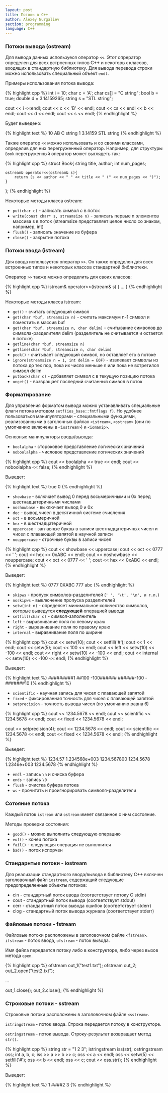 ```yaml
---
layout: post
title: Потоки в C++
author: Alexey Nurgaliev
section: programming
language: C++
---
```


### Потоки вывода (ostream)

Для вывода данных используеся оператор `<<`. Этот опрератор определен для всех встроенных типов C++ и некоторых классов, входящих в стандартную библиотеку. Для вывода перевода строки можно использовать специальный объект `endl`.

Примеры использования потока вывода:

{% highlight cpp %}
int i = 10;
char c = 'A';
char cs[] = "C string";
bool b = true;
double d = 3.14159265;
string s = "STL string";

cout << i <<endl;
cout << c << 'B' << endl;
cout << cs << endl << b << endl;
cout << d << endl;
cout << s << endl;
{% endhighlight %}

Будет выведено:

{% highlight text %}
10
AB
C string
1
3.14159
STL string
{% endhighlight %}

Также оператор `<<` можно использовать и со своими классами, определив для них перегруженный оператор. Например, для структуры `Book` перегруженный оператор может выглядеть так:

{% highlight cpp %}
struct Book{
	string title, author;
	int num_pages;
	
	ostream& operator<<(ostream& s){
		return (s << author << " " << title << " (" << num_pages << ")");
	}
};
{% endhighlight %}

Некоторые методы класса ostream:

* `put(char c)` - записать символ _с_ в поток
* `write(const char* s, streamsize n)` - записать первые n элементов массива s в поток (streamsize представляет целое число со знаком, например, int)
* `flush()` - записать значение из буфера
* `close()` - закрытие потока

### Потоки ввода (istream)

Для ввода используется оператор `>>`. Он также определен для всех встроенных типов и некоторых классов стандартной библиотеки.

Оператор `>>` также можно определить для своих классов:

{% highlight cpp %}
istream& operator>>(istream& s)
{
	...
}
{% endhighlight %}

Некоторые методы класса istream:

* `get()` - считать следующий символ
* `get(char *buf, streamsize n)` - считать максимум n-1 символ и поместить в массив buf
* `get(char *buf, streamsize n, char delim)` - считывание символов до символа-разделителя delim (разделитель не считывается и остается в потоке)
* `getline(char *buf, streamsize n)`
* `getline(char *buf, streamsize n, char delim)`
* `peek()` - считывает следующий символ, но оставляет его в потоке
* `ignore(streamsize n = 1, int delim = EOF)` - извлекает символы из потока до тех пор, пока их число меньше n или пока не встретился символ delim
* `putback(char c)` - добавляет символ с в текущую позицию потока
* `unget()` - возвращает последний считанный символ в поток

### Форматирование

Для управления форматом вывода можно устанавливать специальные флаги потока методом `setf(ios_base::fmtflags f)`. Но удобнее пользоваться манипуляторами - специальными функциями, реализованными в заголочных файлах `<istream>`, `<ostream>` (они по умолчанию включены в `<iostream>`) и `<iomanip>`.

Основные манипуляторы ввода/вывода:

* `boolalpha` - стороковое представление логических значений
* `noboolalpha` - числовое представление логических значений

{% highlight cpp %}
cout << boolalpha << true << endl;
cout << noboolalpha << false;
{% endhighlight %}

Выведет:

{% highlight text %}
true
0
{% endhighlight %}

* `showbase` - включает вывод 0 перед восьмеричными и 0x перед шестнадцатеричными числами
* `noshowbase` - выключает вывод 0 и 0x
* `dec` - вывод чисел в десятичной системе счисления
* `oct` - в восьмеричной
* `hex` - в шестнадцатеричной
* `uppercase` - заглавные буквы в записи шестнадцатеричных чисел и чисел с плавающей запятой в научной записи
* `nouppercase` - строчные буквы в записи чисел

{% highlight cpp %}
cout << showbase << uppercase;
cout << oct << 0777 << ' ';
cout << hex << 0xABC << endl;
cout << noshowbase << nouppercase;
cout << oct << 0777 << ' ';
cout << hex << 0xABC << endl;
{% endhighlight %}

Выведет:

{% highlight text %}
0777 0XABC
777 abc
{% endhighlight %}

* `skipws` - пропуск символов-разделителей (`' ', '\t', '\n', и т.п.`)
* `noskipws` - выключение пропуска разделителей
* `setw(int n)` - определяет минимальное количество символов, которые выведутся **следующей** операцией вывода
* `setfill(char c)` - символ-заполнитель
* `left` - выравнивание поля по левому краю
* `right` - выравнивание поля по правому краю
* `internal` - выравнивание поля по ширине

{% highlight cpp %}
cout << setw(10);
cout << setfill('#');
cout << 1 << endl;
cout << setw(5);
cout << 100 << endl;
cout << left << setw(10) << -100 << endl;
cout << right << setw(10) << -100 << endl;
cout << internal << setw(10) << -100 << endl;
{% endhighlight %}

Выведет:

{% highlight text %}
#########1
##100
-100######
######-100
-#######10
{% endhighlight %}

* `scientific` - научная запись для чисел с плавающей запятой
* `fixed` - фиксированная точность для чисел с плавающей запятой
* `setprecision` - точность вывода чисел (по умолчанию равна 6)

{% highlight cpp %}
cout << 1234.5678 << endl;
cout << scientific << 1234.5678 << endl;
cout << fixed << 1234.5678 << endl;

cout << setprecision(4);
cout << 1234.5678 << endl;
cout << scientific << 1234.5678 << endl;
cout << fixed << 1234.5678 << endl;
{% endhighlight %}

Выведет:

{% highlight text %}
1234.57
1.234568e+003
1234.567800
1234.5678
1.2346e+003
1234.5678
{% endhighlight %}

* `endl` - запись `\n` и очиска буфера
* `ends` - запись `\0`
* `flush` - очистка буфера потока
* `ws` - прочитать и проигнорировать символя-разделители

### Сотояние потока

Каждый поток `istream` или `ostream` имеет связанное с ним состояние.

Методы проверки состояния:

* `good()` - можно выполнить следующую операцию
* `eof()` - конец потока
* `fail()` - следующая операция не выполнится
* `bad()` - поток испорчен

### Стандарнтые потоки - iostream

Для реализации стандартного ввода/вывода в библиотеку C++ включен заголовочный файл `iostream`, содержащий следующие предопределенные объекты потоков:

* cin - стандартный поток ввода (соответствует потоку C stdin)
* cout - стандартный поток вывода (соответствует stdout)
* cerr - стандартный поток вывода ошибок (соответствует stderr)
* clog - стандартный поток вывода журнала (соответствует stderr)

### Файловые потоки - fstream

Файловые потоки расположены в заголовочном файле `<fstream>`. `ifstream` - поток ввода, `ofstream` - поток вывода.

Имя файла передается потоку либо в конструкторе, либо через вызов метода `open`.

{% highlight cpp %}
ofstream out_1("test1.txt");
ofstream out_2;
out_2.open("test2.txt");

...

out_1.close();
out_2.close();
{% endhighlight %}

### Строковые потоки - sstream

Строковые потоки расположены в заголовочном файле `<sstream>`. 

`istringstream` - поток ввода. Строка передается потоку в конструкторе.

`ostringstream` - поток вывода. Строку-результат возвращает метод `str()`.

{% highlight cpp %}
string str = "1 2 3";
istringstream iss(str);
ostringstream oss;
int a, b, c;
iss >> a >> b >> c;
oss << a << endl;
oss << setw(5) << setfill('#');
oss << b << endl;
oss << c;
cout << oss.str();
{% endhighlight %}

Выведет:

{% highlight text %}
1
####2
3
{% endhighlight %}